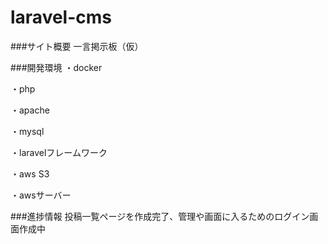 # laravel-cms

###サイト概要
一言掲示板（仮）
 
###開発環境
・docker

・php

・apache</br>

・mysql</br>

・laravelフレームワーク

・aws S3

・awsサーバー

###進捗情報
投稿一覧ページを作成完了、管理や画面に入るためのログイン画面作成中
